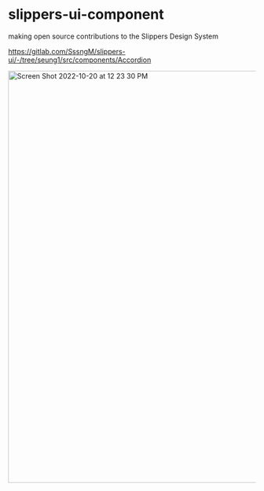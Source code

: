# slippers-ui-component
making open source contributions to the Slippers Design System

https://gitlab.com/SssngM/slippers-ui/-/tree/seung1/src/components/Accordion


<img width="839" alt="Screen Shot 2022-10-20 at 12 23 30 PM" src="https://user-images.githubusercontent.com/71366662/197062267-bc216f54-0830-4d4a-b8e1-4472b96a50f5.png">
